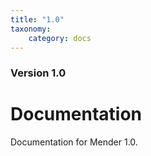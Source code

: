 ```yaml
---
title: "1.0"
taxonomy:
    category: docs
---
```


### Version 1.0

# Documentation

Documentation for Mender 1.0.